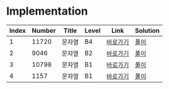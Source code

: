 # Implementation

| Index | Number | Title  | Level | Link                                              | Solution                                                                                   |
| ----- | ------ | ------ | ----- | ------------------------------------------------- | ------------------------------------------------------------------------------------------ |
| 1     | 11720  | 문자열 | B4    | [바로가기](https://www.acmicpc.net/problem/11720) | [풀이](https://github.com/constdreamcoder/backjoon-for-swift/blob/main/String/11720.swift) |
| 2     | 9046   | 문자열 | B2    | [바로가기](https://www.acmicpc.net/problem/9046)  | [풀이](https://github.com/constdreamcoder/backjoon-for-swift/blob/main/String/9046.swift)  |
| 3     | 10798  | 문자열 | B1    | [바로가기](https://www.acmicpc.net/problem/10798) | [풀이](https://github.com/constdreamcoder/backjoon-for-swift/blob/main/String/10798.swift) |
| 4     | 1157   | 문자열 | B1    | [바로가기](https://www.acmicpc.net/problem/1157)  | [풀이](https://github.com/constdreamcoder/backjoon-for-swift/blob/main/String/1157.swift)  |
